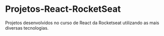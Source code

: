 # Projetos-React-RocketSeat
Projetos desenvolvidos no curso de React da Rocketseat utilizando as mais diversas tecnologias.
